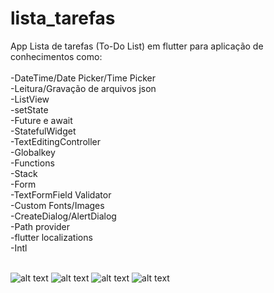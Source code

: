 # lista_tarefas

App Lista de tarefas (To-Do List) em flutter para aplicação de conhecimentos como:<br/>
<br/>
-DateTime/Date Picker/Time Picker<br/>
-Leitura/Gravação de arquivos json<br/>
-ListView<br/>
-setState<br/>
-Future e await<br/>
-StatefulWidget<br/>
-TextEditingController<br/>
-Globalkey<br/>
-Functions<br/>
-Stack<br/>
-Form<br/>
-TextFormField Validator<br/>
-Custom Fonts/Images<br/>
-CreateDialog/AlertDialog<br/>
-Path provider<br/>
-flutter localizations<br/>
-Intl<br/>
<br/>

![alt text](https://github.com/[username]/[reponame]/blob/[branch]/lista1.png?raw=true)
![alt text](https://github.com/[username]/[reponame]/blob/[branch]/lista2.png?raw=true)
![alt text](https://github.com/[username]/[reponame]/blob/[branch]/lista3.png?raw=true)
![alt text](https://github.com/[username]/[reponame]/blob/[branch]/lista4.png?raw=true)

